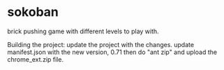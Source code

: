 sokoban 
=======

brick pushing game with different levels to play with.


Building the project:
	update the project with the changes.
	update manifest.json with the new version, 0.71
	then do "ant zip" and upload the chrome_ext.zip file.
	